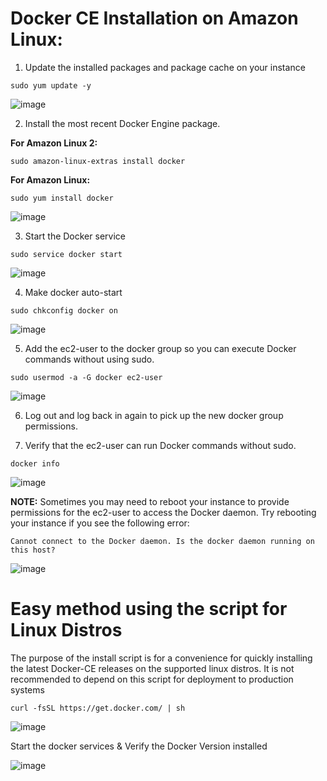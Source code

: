 # Docker CE Installation on Amazon Linux:
1. Update the installed packages and package cache on your instance

```
sudo yum update -y
```

![image](https://user-images.githubusercontent.com/90503660/137362366-51519a3a-3f16-4ce6-82eb-23e97cce74b1.png)


2. Install the most recent Docker Engine package.

  **For Amazon Linux 2:**
```
sudo amazon-linux-extras install docker
```

  **For Amazon Linux:**
```
sudo yum install docker
```

![image](https://user-images.githubusercontent.com/90503660/137362514-4ea52fd6-ff81-4aa7-98f4-98d027eedffc.png)


3. Start the Docker service

```
sudo service docker start
```

![image](https://user-images.githubusercontent.com/90503660/137362634-405d0dce-db8d-42a1-bca3-90e6b4e9cc55.png)


4. Make docker auto-start

```
sudo chkconfig docker on
```

![image](https://user-images.githubusercontent.com/90503660/137362709-de5b6012-073b-4f4a-91d5-8c1d77efa233.png)


5. Add the ec2-user to the docker group so you can execute Docker commands without using sudo.

```
sudo usermod -a -G docker ec2-user
```

![image](https://user-images.githubusercontent.com/90503660/137363002-e12772ac-5f16-4762-9882-cc215a451041.png)


6. Log out and log back in again to pick up the new docker group permissions.

7. Verify that the ec2-user can run Docker commands without sudo.

```
docker info
```

![image](https://user-images.githubusercontent.com/90503660/137363076-4a29355a-a349-47ae-b175-55eb966cc042.png)


**NOTE:** Sometimes you may need to reboot your instance to provide permissions for the ec2-user to access the Docker daemon. Try rebooting your instance if you see the following error:

```
Cannot connect to the Docker daemon. Is the docker daemon running on this host?
```

![image](https://user-images.githubusercontent.com/90503660/137363185-a8cae334-b08a-49b3-9122-adac0f48cb22.png)


# Easy method using the script for Linux Distros

The purpose of the install script is for a convenience for quickly installing the latest Docker-CE releases on the supported linux distros. 
It is not recommended to depend on this script for deployment to production systems

```
curl -fsSL https://get.docker.com/ | sh
```

![image](https://user-images.githubusercontent.com/90503660/137366336-389c6c0a-bc06-4dab-80e6-35febb04f366.png)

Start the docker services & Verify the Docker Version installed

![image](https://user-images.githubusercontent.com/90503660/137366491-4fef7d9f-ac65-40ac-8c0a-b5d9e1d23e1d.png)



